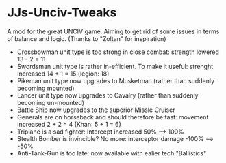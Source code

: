 # JJs-Unciv-Tweaks

A mod for the great UNCIV game. Aiming to get rid of some issues in terms of balance and logic. (Thanks to "Zoltan" for inspiration)

 * Crossbowman unit type is too strong in close combat: strength lowered 13 - 2 = 11
 * Swordsman unit type is rather in-efficient. To make it useful: strenght increased 14 + 1 = 15 (legion: 18)
 * Pikeman unit type now upgrades to Musketman (rather than suddenly becoming mounted)
 * Lancer unit type now upgrades to Cavalry (rather than suddenly becoming un-mounted)
 * Battle Ship now upgrades to the superior Missle Cruiser
 * Generals are on horseback and should therefore be fast: movement increased 2 + 2 = 4 (Khan: 5 + 1 = 6)
 * Triplane is a sad fighter: Intercept increased 50% --> 100%
 * Stealth Bomber is invincible? No more: interceptor damage -100% --> -50%
 * Anti-Tank-Gun is too late: now available with ealier tech "Ballistics"
